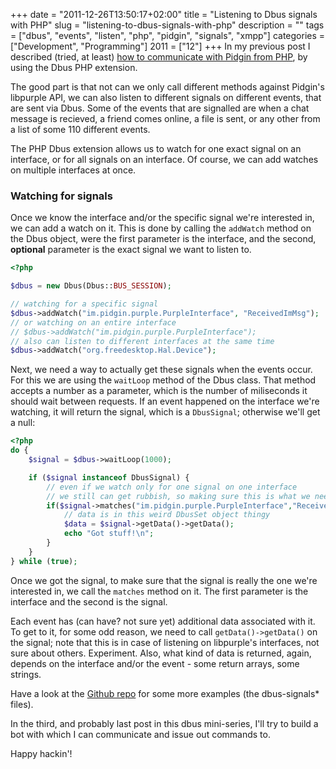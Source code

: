 +++
date = "2011-12-26T13:50:17+02:00"
title = "Listening to Dbus signals with PHP"
slug = "listening-to-dbus-signals-with-php"
description = ""
tags = ["dbus", "events", "listen", "php", "pidgin", "signals", "xmpp"]
categories = ["Development", "Programming"]
2011 = ["12"]
+++
In my previous post I described (tried, at least) <a href="http://robertbasic.com/blog/communicating-with-pidgin-from-php-via-d-bus/">how to communicate with Pidgin from PHP</a>, by using the Dbus PHP extension.

The good part is that not can we only call different methods against Pidgin's libpurple API, we can also listen to different signals on different events, that are sent via Dbus. Some of the events that are signalled are when a chat message is recieved, a friend comes online, a file is sent, or any other from a list of some 110 different events.

The PHP Dbus extension allows us to watch for one exact signal on an interface, or for all signals on an interface. Of course, we can add watches on multiple interfaces at once.

<h3>Watching for signals</h3>

Once we know the interface and/or the specific signal we're interested in, we can add a watch on it. This is done by calling the <code>addWatch</code> method on the Dbus object, were the first parameter is the interface, and the second, <strong>optional</strong> parameter is the exact signal we want to listen to.

``` php
<?php

$dbus = new Dbus(Dbus::BUS_SESSION);

// watching for a specific signal
$dbus->addWatch("im.pidgin.purple.PurpleInterface", "ReceivedImMsg");
// or watching on an entire interface
// $dbus->addWatch("im.pidgin.purple.PurpleInterface");
// also can listen to different interfaces at the same time
$dbus->addWatch("org.freedesktop.Hal.Device");
```

Next, we need a way to actually get these signals when the events occur. For this we are using the <code>waitLoop</code> method of the Dbus class. That method accepts a number as a parameter, which is the number of miliseconds it should wait between requests. If an event happened on the interface we're watching, it will return the signal, which is a <code>DbusSignal</code>; otherwise we'll get a null:

``` php
<?php
do {
    $signal = $dbus->waitLoop(1000);

    if ($signal instanceof DbusSignal) {
        // even if we watch only for one signal on one interface
        // we still can get rubbish, so making sure this is what we need
        if($signal->matches("im.pidgin.purple.PurpleInterface","ReceivedImMsg")){
            // data is in this weird DbusSet object thingy
            $data = $signal->getData()->getData();
            echo "Got stuff!\n";
        }
    }
} while (true);
```

Once we got the signal, to make sure that the signal is really the one we're interested in, we call the <code>matches</code> method on it. The first parameter is the interface and the second is the signal.

Each event has (can have? not sure yet) additional data associated with it. To get to it, for some odd reason, we need to call <code>getData()->getData()</code> on the signal; note that this is in case of listening on libpurple's interfaces, not sure about others. Experiment. Also, what kind of data is returned, again, depends on the interface and/or the event - some return arrays, some strings.

Have a look at the <a href="https://github.com/robertbasic/blog-examples/tree/master/dbus">Github repo</a> for some more examples (the dbus-signals* files).

In the third, and probably last post in this dbus mini-series, I'll try to build a bot with which I can communicate and issue out commands to.

Happy hackin'!
